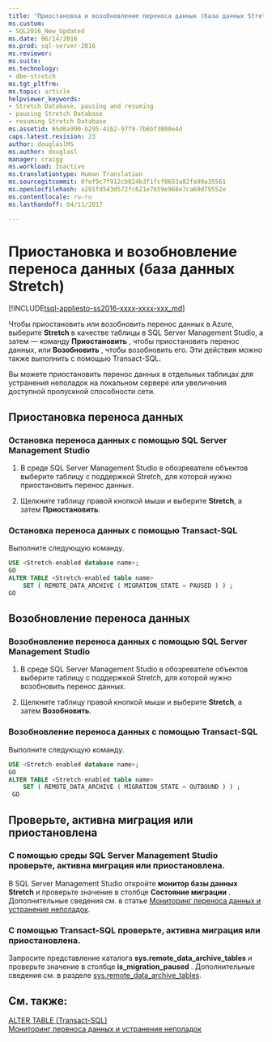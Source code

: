 ```yaml
---
title: "Приостановка и возобновление переноса данных (база данных Stretch) | Документация Майкрософт"
ms.custom:
- SQL2016_New_Updated
ms.date: 06/14/2016
ms.prod: sql-server-2016
ms.reviewer: 
ms.suite: 
ms.technology:
- dbe-stretch
ms.tgt_pltfrm: 
ms.topic: article
helpviewer_keywords:
- Stretch Database, pausing and resuming
- pausing Stretch Database
- resuming Stretch Database
ms.assetid: 65d6a990-b295-41b2-97f9-7b6bf3000e4d
caps.latest.revision: 23
author: douglaslMS
ms.author: douglasl
manager: craigg
ms.workload: Inactive
ms.translationtype: Human Translation
ms.sourcegitcommit: 0fef9c7f912cb824b3f1fcf8653a82fa99a35561
ms.openlocfilehash: a291fd543d572fc621e7b59e968e7ca69d79552e
ms.contentlocale: ru-ru
ms.lasthandoff: 04/11/2017

---
```

# <a name="pause-and-resume-data-migration-stretch-database"></a>Приостановка и возобновление переноса данных (база данных Stretch)
[!INCLUDE[tsql-appliesto-ss2016-xxxx-xxxx-xxx_md](../../includes/tsql-appliesto-ss2016-xxxx-xxxx-xxx-md.md)]

  Чтобы приостановить или возобновить перенос данных в Azure, выберите **Stretch** в качестве таблицы в SQL Server Management Studio, а затем — команду **Приостановить** , чтобы приостановить перенос данных, или **Возобновить** , чтобы возобновить его. Эти действия можно также выполнить с помощью Transact-SQL.  
  
 Вы можете приостановить перенос данных в отдельных таблицах для устранения неполадок на локальном сервере или увеличения доступной пропускной способности сети.  

## <a name="pause-data-migration"></a>Приостановка переноса данных  
  
### <a name="use-sql-server-management-studio-to-pause-data-migration"></a>Остановка переноса данных с помощью SQL Server Management Studio  
  
1.  В среде SQL Server Management Studio в обозревателе объектов выберите таблицу с поддержкой Stretch, для которой нужно приостановить перенос данных.  
  
2.  Щелкните таблицу правой кнопкой мыши и выберите **Stretch**, а затем **Приостановить**.  
  
### <a name="use-transact-sql-to-pause-data-migration"></a>Остановка переноса данных с помощью Transact-SQL  
 Выполните следующую команду.  
  
```sql  
USE <Stretch-enabled database name>;
GO
ALTER TABLE <Stretch-enabled table name>  
    SET ( REMOTE_DATA_ARCHIVE ( MIGRATION_STATE = PAUSED ) ) ;  
GO 
```  
  
## <a name="resume-data-migration"></a>Возобновление переноса данных  
  
### <a name="use-sql-server-management-studio-to-resume-data-migration"></a>Возобновление переноса данных с помощью SQL Server Management Studio  
  
1.  В среде SQL Server Management Studio в обозревателе объектов выберите таблицу с поддержкой Stretch, для которой нужно возобновить перенос данных.  
  
2.  Щелкните таблицу правой кнопкой мыши и выберите **Stretch**, а затем **Возобновить**.  
  
### <a name="use-transact-sql-to-resume-data-migration"></a>Возобновление переноса данных с помощью Transact-SQL  
 Выполните следующую команду.  
  
```sql  
USE <Stretch-enabled database name>;
GO
ALTER TABLE <Stretch-enabled table name>   
    SET ( REMOTE_DATA_ARCHIVE ( MIGRATION_STATE = OUTBOUND ) ) ;  
 GO
```  

## <a name="check-whether-migration-is-active-or-paused"></a>Проверьте, активна миграция или приостановлена

### <a name="use-sql-server-management-studio-to-check-whether-migration-is-active-or-paused"></a>С помощью среды SQL Server Management Studio проверьте, активна миграция или приостановлена.
В SQL Server Management Studio откройте **монитор базы данных Stretch** и проверьте значение в столбце **Состояние миграции** . Дополнительные сведения см. в статье [Мониторинг переноса данных и устранение неполадок](../../sql-server/stretch-database/monitor-and-troubleshoot-data-migration-stretch-database.md).

### <a name="use-transact-sql-to-check-whether-migration-is-active-or-paused"></a>С помощью Transact-SQL проверьте, активна миграция или приостановлена.
Запросите представление каталога **sys.remote_data_archive_tables** и проверьте значение в столбце **is_migration_paused** . Дополнительные сведения см. в разделе [sys.remote_data_archive_tables](../../relational-databases/system-catalog-views/stretch-database-catalog-views-sys-remote-data-archive-tables.md).

## <a name="see-also"></a>См. также:  
 [ALTER TABLE (Transact-SQL)](../../t-sql/statements/alter-table-transact-sql.md)  
[Мониторинг переноса данных и устранение неполадок](../../sql-server/stretch-database/monitor-and-troubleshoot-data-migration-stretch-database.md) 
  

